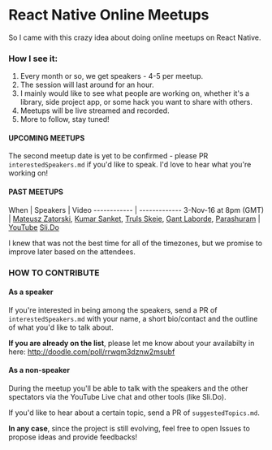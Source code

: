 React Native Online Meetups
===

So I came with this crazy idea about doing online meetups on React Native.

### How I see it:

1. Every month or so, we get speakers - 4-5 per meetup.
2. The session will last around for an hour.
3. I mainly would like to see what people are working on, whether it's a library, side project app, or some hack you want to share with others.
4. Meetups will be live streamed and recorded.
5. More to follow, stay tuned!

#### UPCOMING MEETUPS

The second meetup date is yet to be confirmed - please PR `interestedSpeakers.md` if you'd like to speak. I'd love to hear what you're working on!

#### PAST MEETUPS

When | Speakers | Video
------------ | -------------
3-Nov-16 at 8pm (GMT) | [Mateusz Zatorski](https://twitter.com/matzatorski), [Kumar Sanket](https://twitter.com/NativeBaseIO), [Truls Skeie](https://twitter.com/trulsskeie), [Gant Laborde](https://twitter.com/GantLaborde), [Parashuram](https://twitter.com/nparashuram) | [YouTube](https://www.youtube.com/watch?v=6dek2apWWZA) [Sli.Do](https://app.sli.do/event/tvv7eoe9/ask)

I knew that was not the best time for all of the timezones, but we promise to improve later based on the attendees.


### HOW TO CONTRIBUTE
#### As a speaker
If you're interested in being among the speakers, send a PR of `interestedSpeakers.md` with your name, a short bio/contact and the outline of what you'd like to talk about.

**If you are already on the list**, please let me know about your availabilty in here: http://doodle.com/poll/rrwqm3dznw2msubf

#### As a non-speaker
During the meetup you'll be able to talk with the speakers and the other spectators via the YouTube Live chat and other tools (like Sli.Do).

If you'd like to hear about a certain topic, send a PR of `suggestedTopics.md`.

**In any case**, since the project is still evolving, feel free to open Issues to propose ideas and provide feedbacks!
